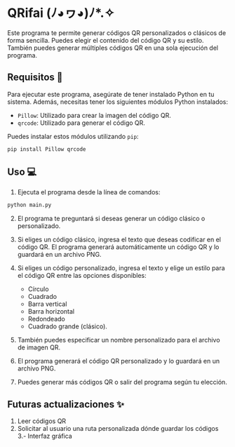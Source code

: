 
# QRifai (⁠ﾉ⁠◕⁠ヮ⁠◕⁠)⁠ﾉ⁠*⁠.⁠✧

Este programa te permite generar códigos QR personalizados o clásicos de forma sencilla. Puedes elegir el contenido del código QR y su estilo. 
También puedes generar múltiples códigos QR en una sola ejecución del programa.

## Requisitos 📜

Para ejecutar este programa, asegúrate de tener instalado Python en tu sistema. Además, necesitas tener los siguientes módulos Python instalados:

- `Pillow`: Utilizado para crear la imagen del código QR.
- `qrcode`: Utilizado para generar el código QR.

Puedes instalar estos módulos utilizando `pip`:

```bash
pip install Pillow qrcode
```

## Uso 💻

1. Ejecuta el programa desde la línea de comandos:

```bash
python main.py
```

2. El programa te preguntará si deseas generar un código clásico o personalizado.

3. Si eliges un código clásico, ingresa el texto que deseas codificar en el código QR. El programa generará automáticamente un código QR y lo guardará en un archivo PNG.

4. Si eliges un código personalizado, ingresa el texto y elige un estilo para el código QR entre las opciones disponibles:
   * Círculo
   * Cuadrado
   * Barra vertical
   * Barra horizontal
   * Redondeado
   * Cuadrado grande (clásico).
6. También puedes especificar un nombre personalizado para el archivo de imagen QR.

6. El programa generará el código QR personalizado y lo guardará en un archivo PNG.

7. Puedes generar más códigos QR o salir del programa según tu elección.

## Futuras actualizaciones ✨

1. Leer códigos QR
2. Solicitar al usuario una ruta personalizada dónde guardar los códigos
3.- Interfaz gráfica